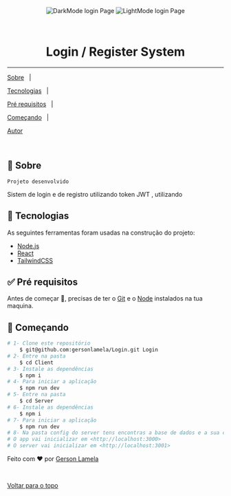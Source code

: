 <div  align="center"  id="top">

<img src="../client/public/assets/images/login_darkMode.png"  alt="DarkMode login Page" />

<img src="../client/public/assets/images/login_lightMode.png"  alt="LightMode login Page" />


  

&#xa0;


</div>

  

<h1  align="center">Login / Register System</h1>


<hr>

  

<p  align="center">

<a  href="#dart-sobre">Sobre</a> &#xa0; | &#xa0;

<a  href="#rocket-tecnologias">Tecnologias</a> &#xa0; | &#xa0;

<a  href="#white_check_mark-pré-requisitos">Pré requisitos</a> &#xa0; | &#xa0;

<a  href="#checkered_flag-começando">Começando</a> &#xa0; | &#xa0;

<a  href="https://github.com/gersonlamela"  target="_blank">Autor</a>

</p>

  

<br>

  

## :dart: Sobre ##

	Projeto desenvolvido
  
Sistem de login e de registro utilizando token JWT , utilizando 



  

  
## :rocket: Tecnologias ##

  

As seguintes ferramentas foram usadas na construção do projeto:

  



- [Node.js](https://nodejs.org/en/)
- [React](https://pt-br.reactjs.org/)
- [TailwindCSS](https://tailwindcss.com/)

  

## :white_check_mark: Pré requisitos ##

  

Antes de começar :checkered_flag:, precisas de ter o [Git](https://git-scm.com) e o [Node](https://nodejs.org/en/) instalados na tua maquina.

  

## :checkered_flag: Começando ##

  

```bash
# 1- Clone este repositório
	$ git@github.com:gersonlamela/Login.git Login
# 2- Entre na pasta
	$ cd Client
# 3- Instale as dependências
	$ npm i
# 4- Para iniciar a aplicação
	$ npm run dev
# 5- Entre na pasta
	$ cd Server
# 6- Instale as dependências
	$ npm i
# 7- Para iniciar a aplicação
	$ npm run dev
# 8- Na pasta config do server tens encontras a base de dados e a sua configuração
# O app vai inicializar em <http://localhost:3000>
# O server vai inicializar em <http://localhost:3001>

```

  

  

Feito com :heart: por <a  href="https://pt.linkedin.com/in/gersonlamela"  target="_blank">Gerson Lamela</a>

  

&#xa0;

  

<a  href="#top">Voltar para o topo</a>
